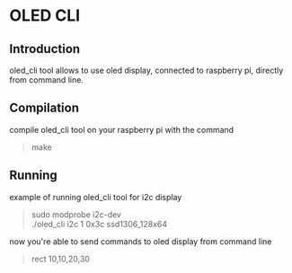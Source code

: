 # OLED CLI

## Introduction

oled_cli tool allows to use oled display, connected to raspberry pi, directly from command line.

## Compilation

compile oled_cli tool on your raspberry pi with the command
> make

## Running

example of running oled_cli tool for i2c display
> sudo modprobe i2c-dev<br>
> ./oled_cli i2c 1 0x3c ssd1306_128x64

now you're able to send commands to oled display from command line

> rect 10,10,20,30

